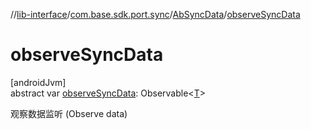 //[lib-interface](../../../index.md)/[com.base.sdk.port.sync](../index.md)/[AbSyncData](index.md)/[observeSyncData](observe-sync-data.md)

# observeSyncData

[androidJvm]\
abstract var [observeSyncData](observe-sync-data.md): Observable&lt;[T](index.md)&gt;

观察数据监听 (Observe data)
